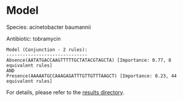 
# Model

Species: acinetobacter baumannii

Antibiotic: tobramycin

```
Model (Conjunction - 2 rules):
------------------------------
Absence(AATATGACCAAGTTTTTGCTATACGTAGCTA) [Importance: 0.77, 8 equivalent rules]
AND
Presence(AAAAATGCCAAAGAGATTTGTTGTTTAAGCT) [Importance: 0.23, 44 equivalent rules]

```

For details, please refer to the [results directory](../../../../../results/scm_b/acinetobacter+baumannii/tobramycin/repeat_3/).

